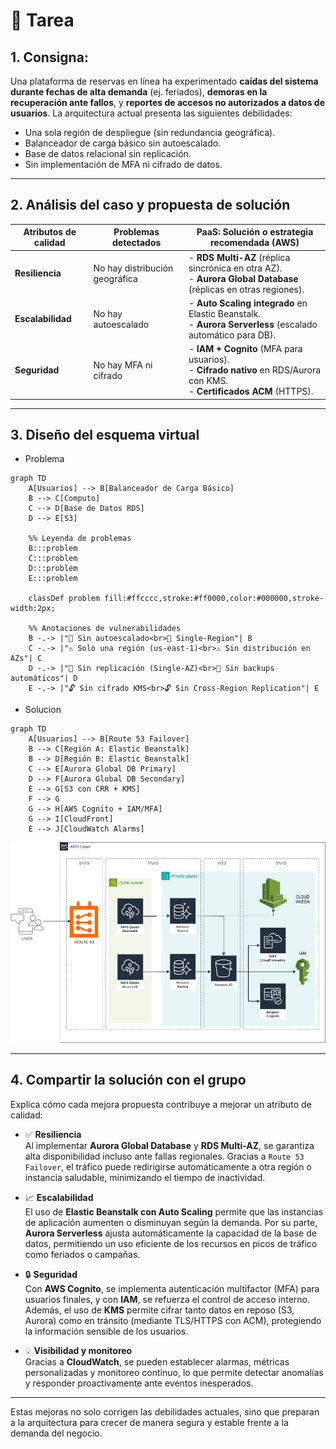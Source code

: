 # 📝 Tarea

## 1. **Consigna**:

Una plataforma de reservas en línea ha experimentado **caídas del sistema durante fechas de alta demanda** (ej. feriados), **demoras en la recuperación ante fallos**, y **reportes de accesos no autorizados a datos de usuarios**. La arquitectura actual presenta las siguientes debilidades:

- Una sola región de despliegue (sin redundancia geográfica).
- Balanceador de carga básico sin autoescalado.
- Base de datos relacional sin replicación.
- Sin implementación de MFA ni cifrado de datos.

---

## 2. **Análisis del caso y propuesta de solución**

| **Atributos de calidad** | **Problemas detectados**       | **PaaS: Solución o estrategia recomendada (AWS)**                                                                 |
|--------------------------|--------------------------------|------------------------------------------------------------------------------------------------------------------|
| **Resiliencia**          | No hay distribución geográfica | - **RDS Multi-AZ** (réplica sincrónica en otra AZ). <br> - **Aurora Global Database** (réplicas en otras regiones). |
| **Escalabilidad**        | No hay autoescalado            | - **Auto Scaling integrado** en Elastic Beanstalk. <br> - **Aurora Serverless** (escalado automático para DB).    |
| **Seguridad**            | No hay MFA ni cifrado          | - **IAM + Cognito** (MFA para usuarios). <br> - **Cifrado nativo** en RDS/Aurora con KMS. <br> - **Certificados ACM** (HTTPS). |

---

## 3. **Diseño del esquema virtual**

- Problema
```mermaid
graph TD
    A[Usuarios] --> B[Balanceador de Carga Básico]
    B --> C[Computo]
    C --> D[Base de Datos RDS]
    D --> E[S3]

    %% Leyenda de problemas
    B:::problem
    C:::problem
    D:::problem
    E:::problem

    classDef problem fill:#ffcccc,stroke:#ff0000,color:#000000,stroke-width:2px;

    %% Anotaciones de vulnerabilidades
    B -.-> |"🚨 Sin autoescalado<br>🚨 Single-Region"| B
    C -.-> |"⚠️ Solo una región (us-east-1)<br>⚠️ Sin distribución en AZs"| C
    D -.-> |"🔴 Sin replicación (Single-AZ)<br>🔴 Sin backups automáticos"| D
    E -.-> |"🔓 Sin cifrado KMS<br>🔓 Sin Cross-Region Replication"| E
```

- Solucion

```mermaid
graph TD
    A[Usuarios] --> B[Route 53 Failover]
    B --> C[Región A: Elastic Beanstalk]
    B --> D[Región B: Elastic Beanstalk]
    C --> E[Aurora Global DB Primary]
    D --> F[Aurora Global DB Secondary]
    E --> G[S3 con CRR + KMS]
    F --> G
    G --> H[AWS Cognito + IAM/MFA]
    G --> I[CloudFront]
    E --> J[CloudWatch Alarms]
```

<img src="../img/Tarea2.drawio.png">

---

## 4. **Compartir la solución con el grupo**
Explica cómo cada mejora propuesta contribuye a mejorar un atributo de calidad:

- ✅ **Resiliencia**  
  Al implementar **Aurora Global Database** y **RDS Multi-AZ**, se garantiza alta disponibilidad incluso ante fallas regionales. Gracias a `Route 53 Failover`, el tráfico puede redirigirse automáticamente a otra región o instancia saludable, minimizando el tiempo de inactividad.

- 📈 **Escalabilidad**  
  El uso de **Elastic Beanstalk con Auto Scaling** permite que las instancias de aplicación aumenten o disminuyan según la demanda. Por su parte, **Aurora Serverless** ajusta automáticamente la capacidad de la base de datos, permitiendo un uso eficiente de los recursos en picos de tráfico como feriados o campañas.

- 🔒 **Seguridad**  
  Con **AWS Cognito**, se implementa autenticación multifactor (MFA) para usuarios finales, y con **IAM**, se refuerza el control de acceso interno. Además, el uso de **KMS** permite cifrar tanto datos en reposo (S3, Aurora) como en tránsito (mediante TLS/HTTPS con ACM), protegiendo la información sensible de los usuarios.

- 💡 **Visibilidad y monitoreo**  
  Gracias a **CloudWatch**, se pueden establecer alarmas, métricas personalizadas y monitoreo continuo, lo que permite detectar anomalías y responder proactivamente ante eventos inesperados.

---

Estas mejoras no solo corrigen las debilidades actuales, sino que preparan a la arquitectura para crecer de manera segura y estable frente a la demanda del negocio.